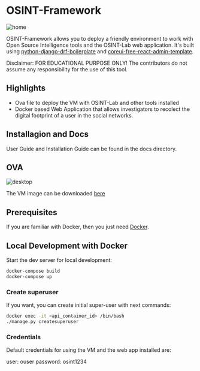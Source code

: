 # OSINT-Framework
![home](https://user-images.githubusercontent.com/32309214/138879516-96f8a6eb-6f3b-417a-ac29-718e51185876.PNG)

OSINT-Framework allows you to deploy a friendly environment to work with Open Source Intelligence tools and the OSINT-Lab web application. It's built using [python-django-drf-boilerplate](https://github.com/Vivify-Ideas/python-django-drf-boilerplate) and [coreui-free-react-admin-template](https://github.com/coreui/coreui-free-react-admin-template).

Disclaimer: FOR EDUCATIONAL PURPOSE ONLY! The contributors do not assume any responsibility for the use of this tool.
## Highlights

- Ova file to deploy the VM with OSINT-Lab and other tools installed
- Docker based Web Application that allows investigators to recolect the digital footprint of a user in the social networks.

## Installagion and Docs

User Guide and Installation Guide can be found in the docs directory.

## OVA
![desktop](https://user-images.githubusercontent.com/32309214/138879474-de3fcff8-6094-45ad-bc31-55b9345c769a.png)

The VM image can be downloaded [here](https://drive.google.com/file/d/1mVOSBu7ezqw3MCCpb4zzhl-0zCF96uBl/view?usp=sharing)

## Prerequisites

If you are familiar with Docker, then you just need [Docker](https://docs.docker.com/docker-for-mac/install/).

## Local Development with Docker

Start the dev server for local development:

```bash
docker-compose build
docker-compose up
```

### Create superuser

If you want, you can create initial super-user with next commands:

```bash
docker exec -it <api_container_id> /bin/bash
./manage.py createsuperuser
```
### Credentials

Default credentials for using the VM and the web app installed are:

user: ouser
password: osint1234
